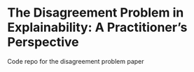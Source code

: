 # The Disagreement Problem in Explainability: A Practitioner’s Perspective
Code repo for the disagreement problem paper
